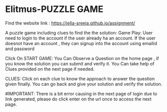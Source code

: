 # Elitmus-PUZZLE GAME
Find the website link : https://jella-sreeja.github.io/assignment/

A puzzle game including clues to find the the solution: Game Play: User need to login to the account if the user already ha an account. If the user doesnot have an account , they can signup into the account using emailid and password

Click On START GAME: You Can Observe a Question on the home page , if you know the solution you can submit and verify it. You Can take help of Clues provided on the next page if needed.

CLUES: Click on each clue to know the approach to answer the question given finally. You can go back and give your solution and verify the solution.

#IMPORTANT:
There is a bit error causing in the next page of login due to link generated, please do click enter on the url once to access the next page.
